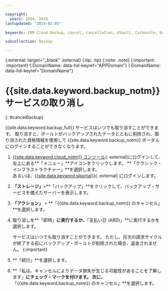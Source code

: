 ```yaml
---

copyright:
  years: 1994, 2019
lastupdated: "2019-02-05"

keywords: IBM Cloud backup, cancel, cancellation, EVault, Carbonite, backup

subcollection: Backup

---
```

{:external: target="_blank" .external}
{:tip: .tip}
{:note: .note}
{:important: .important}
{:DomainName: data-hd-keyref="APPDomain"}
{:DomainName: data-hd-keyref="DomainName"}

# {{site.data.keyword.backup_notm}} サービスの取り消し
{: #cancelBackup}

{{site.data.keyword.backup_full}} サービスはいつでも取り消すことができます。 取り消すと、ボールトがバックアップされたデータとともに削除され、取り消された資格情報を使用して {{site.data.keyword.backup_notm}} ポータルにログインすることができなくなります。

1. [{{site.data.keyword.cloud_notm}} コンソール](https://{DomainName}){: external}にログインして、左上にある**「メニュー」**アイコンをクリックします。 **「クラシック・インフラストラクチャー」**を選択します。<br/>
   あるいは、[{{site.data.keyword.slportal}}](https://control.softlayer.com/){: external} にログインします。
2. **「ストレージ」**>**「バックアップ」**をクリックして、バックアップ・サービスを備えたサーバーを表示します。
3. **「アクション」** > **「{{site.data.keyword.backup_notm}} のキャンセル」**を選択します。
4. 取り消しを**「即時」**に実行するか、**「支払い日 (ABD)」**に実行するかを選択します。

   サービスはいつでも取り消すことができます。 ただし、月次の請求サイクルが終了する前にバックアップ・ボールトが削除された場合、返金されません。
   {:important}
5. **「続行」**を選択します。
6. **「私は、キャンセルによりデータ損失が生じる可能性があることを了解します」**にチェック・マークを付けます。 次に、**「{{site.data.keyword.backup_notm}} のキャンセル」**を選択します。
